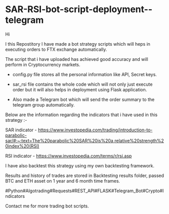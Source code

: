 # SAR-RSI-bot-script-deployment--telegram

Hi

I this Repostitory I have made a bot strategy scripts which will heps in executing orders to FTX exchange automatically.

The script that i have uploaded has achieved good accuracy and will perform in Cryptocurrency markets.

- config.py file stores all the personal information like API, Secret keys. 

- sar_rsi file contains the whole code which will not only just execute order but it will also helps in deployment using Flask application.

- Also made a Telegram bot which will send the order summary to the telegram group automatically. 

Below are the information regarding the indicators that i have used in this strategy :-

SAR indicator - https://www.investopedia.com/trading/introduction-to-parabolic-sar/#:~:text=The%20parabolic%20SAR%20is%20a,relative%20strength%20index%20(RSI)

RSI indicator - https://www.investopedia.com/terms/r/rsi.asp

I have also backtest this strategy using my own backtesting framework.

Results and history of trades are stored in Backtesting results folder, passed BTC and ETH asset on 1 year and 6 month time frames.

#Python#Algotrading#Requests#REST_API#FLASK#Telegram_Bot#Crypto#Indicators

Contact me for more trading bot scripts.



